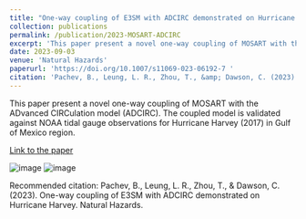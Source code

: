 ```yaml
---
title: "One-way coupling of E3SM with ADCIRC demonstrated on Hurricane Harvey"
collection: publications
permalink: /publication/2023-MOSART-ADCIRC
excerpt: 'This paper present a novel one-way coupling of MOSART with the ADvanced CIRCulation model (ADCIRC). The coupled model is validated against NOAA tidal gauge observations for Hurricane Harvey (2017) in Gulf of Mexico region.'
date: 2023-09-03
venue: 'Natural Hazards'
paperurl: 'https://doi.org/10.1007/s11069-023-06192-7 '
citation: 'Pachev, B., Leung, L. R., Zhou, T., &amp; Dawson, C. (2023). One-way coupling of E3SM with ADCIRC demonstrated on Hurricane Harvey. Natural Hazards. '
---
```

This paper present a novel one-way coupling of MOSART with the ADvanced CIRCulation model (ADCIRC). The coupled model is validated against NOAA tidal gauge observations for Hurricane Harvey (2017) in Gulf of Mexico region.

[Link to the paper](https://doi.org/10.1007/s11069-023-06192-7 )

![image](https://media.springernature.com/full/springer-static/image/art%3A10.1007%2Fs11069-023-06192-7/MediaObjects/11069_2023_6192_Fig2_HTML.png?as=webp)
![image](https://media.springernature.com/full/springer-static/image/art%3A10.1007%2Fs11069-023-06192-7/MediaObjects/11069_2023_6192_Fig8_HTML.png?as=webp)

Recommended citation: Pachev, B., Leung, L. R., Zhou, T., & Dawson, C. (2023). One-way coupling of E3SM with ADCIRC demonstrated on Hurricane Harvey. Natural Hazards. 